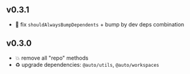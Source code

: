 ## v0.3.1

* 🐞 fix `shouldAlwaysBumpDependents` + bump by dev deps combination

## v0.3.0

* 💥 remove all "repo" methods
* ♻️ upgrade dependencies: `@auto/utils`, `@auto/workspaces`
